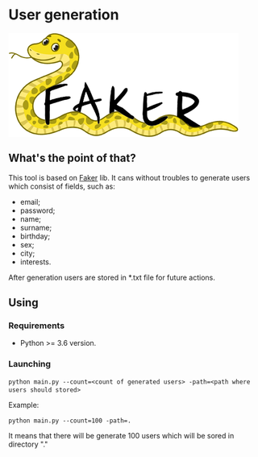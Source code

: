 # User generation
<img align="center" src="static/image_1.png" alt="">

##  What's the point of that?
This tool is based on [Faker](https://github.com/joke2k/faker) lib. It cans without troubles to generate users which consist of fields, such as:
- email;
- password;
- name;
- surname;
- birthday;
- sex;
- city;
- interests.

After generation users are stored in *.txt file for future actions.

## Using
### Requirements
- Python >= 3.6 version.
### Launching
```shell script
python main.py --count=<count of generated users> -path=<path where users should stored> 
```

Example:
```shell script
python main.py --count=100 -path=.
```
It means that there will be generate 100 users which will be sored in directory "."